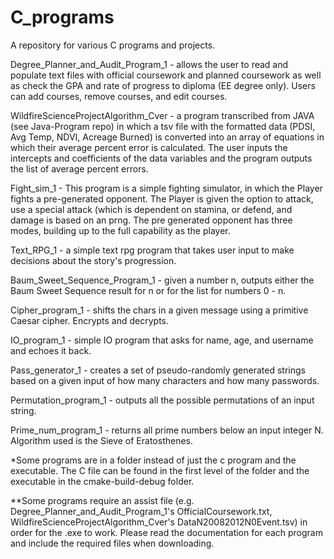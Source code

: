 # C_programs
A repository for various C programs and projects.

Degree_Planner_and_Audit_Program_1 - allows the user to read and populate text files with official coursework and planned coursework as well as check the GPA and rate of progress to diploma (EE degree only). Users can add courses, remove courses, and edit courses.

WildfireScienceProjectAlgorithm_Cver - a program transcribed from JAVA (see Java-Program repo) in which a tsv file with the formatted data (PDSI, Avg Temp, NDVI, Acreage Burned) is converted into an array of equations in which their average percent error is calculated. The user inputs the intercepts and coefficients of the data variables and the program outputs the list of average percent errors.

Fight_sim_1 - This program is a simple fighting simulator, in which the Player fights a pre-generated opponent. The Player is given the option to attack, use a special attack (which is dependent on stamina, or defend, and damage is based on an prng. The pre generated opponent has three modes, building up to the full capability as the player.

Text_RPG_1 - a simple text rpg program that takes user input to make decisions about the story's progression.

Baum_Sweet_Sequence_Program_1 - given a number n, outputs either the Baum Sweet Sequence result for n or for the list for numbers 0 - n.

Cipher_program_1 - shifts the chars in a given message using a primitive Caesar cipher. Encrypts and decrypts.

IO_program_1 - simple IO program that asks for name, age, and username and echoes it back.

Pass_generator_1 - creates a set of pseudo-randomly generated strings based on a given input of how many characters and how many passwords.

Permutation_program_1 - outputs all the possible permutations of an input string.

Prime_num_program_1 - returns all prime numbers below an input integer N. Algorithm used is the Sieve of Eratosthenes.

*Some programs are in a folder instead of just the c program and the executable. The C file can be found in the first level of the folder and the executable in the cmake-build-debug folder.

**Some programs require an assist file (e.g. Degree_Planner_and_Audit_Program_1's OfficialCoursework.txt, WildfireScienceProjectAlgorithm_Cver's DataN20082012N0Event.tsv) in order for the .exe to work. Please read the documentation for each program and include the required files when downloading.
